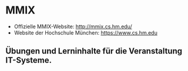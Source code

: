 # MMIX

- Offizielle MMIX-Website:          http://mmix.cs.hm.edu/
- Website der Hochschule München:   https://www.cs.hm.edu

## Übungen und Lerninhalte für die Veranstaltung IT-Systeme.
